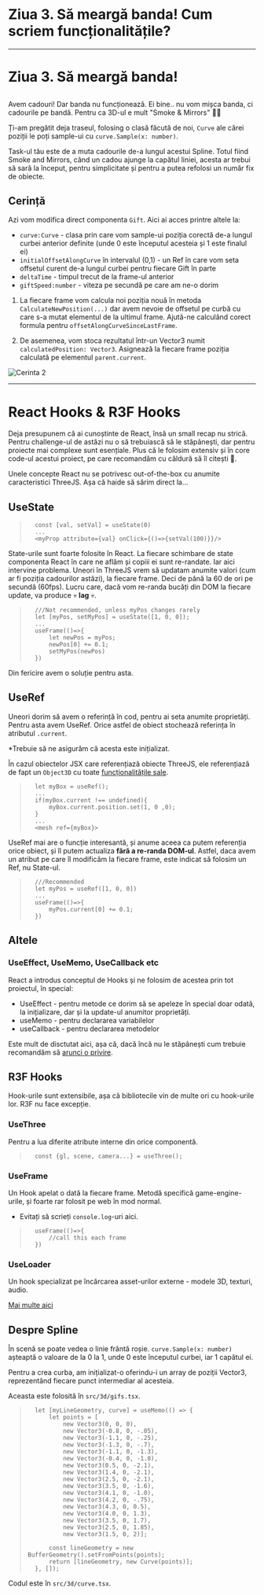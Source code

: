 # Ziua 3. Să meargă banda! Cum scriem funcționalitățile?
---

# Ziua 3. Să meargă banda!


##
Avem cadouri! Dar banda nu funcționează. Ei bine.. nu vom mișca banda, ci cadourile pe bandă. Pentru ca 3D-ul e mult "Smoke & Mirrors" 🧙‍♂️

Ți-am pregătit deja traseul, folosing o clasă făcută de noi, `Curve` ale cărei poziții le poți sample-ui cu `curve.Sample(x: number)`. 

Task-ul tău este de a muta cadourile de-a lungul acestui Spline. 
Totul fiind Smoke and Mirrors, când un cadou ajunge la capătul liniei, acesta ar trebui să sară la început, pentru simplicitate și pentru a putea refolosi un număr fix de obiecte.


## Cerință

Azi vom modifica direct componenta `Gift`. Aici ai acces printre altele la:

- `curve:Curve` - clasa prin care vom sample-ui poziția corectă de-a lungul curbei anterior definite (unde 0 este începutul acesteia și 1 este finalul ei)
- `initialOffsetAlongCurve` în intervalul (0,1) - un Ref în care vom seta offsetul curent de-a lungul curbei pentru fiecare Gift în parte
- `deltaTime` - timpul trecut de la frame-ul anterior
- `giftSpeed:number` - viteza pe secundă pe care am ne-o dorim


1) La fiecare frame vom calcula noi poziția nouă în metoda `CalculateNewPosition(...)` dar avem nevoie de offsetul pe curbă cu care s-a mutat elementul de la ultimul frame. 
Ajută-ne calculând corect formula pentru `offsetAlongCurveSinceLastFrame`.

2) De asemenea, vom stoca rezultatul într-un Vector3 numit `calculatedPosition: Vector3`. Asignează la fiecare frame poziția calculată pe elementul `parent.current`.

![Cerinta 2](https://vr-projects-eu.s3.eu-central-1.amazonaws.com/front-end-ro/c2-cerinta.png)

---

# React Hooks & R3F Hooks

Deja presupunem că ai cunoștinte de React, însă un small recap nu strică. Pentru challenge-ul de astăzi nu o să trebuiască să le stăpânești, dar pentru proiecte mai complexe sunt esențiale. Plus că le folosim extensiv și în core code-ul acestui proiect, pe care recomandăm cu căldură să îl citești 🚀. 

Unele concepte React nu se potrivesc out-of-the-box cu anumite caracteristici ThreeJS. Așa că haide să sărim direct la...

## UseState

>       const [val, setVal] = useState(0)
>       ...
>       <myProp attribute={val} onClick={()=>{setVal(100)}}/>

State-urile sunt foarte folosite în React. La fiecare schimbare de state componenta React în care ne aflăm și copiii ei sunt re-randate. Iar aici intervine problema. Uneori în ThreeJS vrem să updatam anumite valori (cum ar fi poziția cadourilor astăzi), la fiecare frame. Deci de până la 60 de ori pe secundă (60fps). Lucru care, dacă vom re-randa bucăți din DOM la fiecare update, va produce 💀 **lag** 💀. 

>       ///Not recommended, unless myPos changes rarely
>       let [myPos, setMyPos] = useState([1, 0, 0]);
>       ...
>       useFrame(()=>{
>           let newPos = myPos;
>           newPos[0] += 0.1;
>           setMyPos(newPos)    
>       })

Din fericire avem o soluție pentru asta. 

## UseRef
Uneori dorim să avem o referință în cod, pentru ai seta anumite proprietăți. Pentru asta avem UseRef. Orice astfel de obiect stochează referința în atributul `.current`. 

*Trebuie să ne asigurăm că acesta este inițializat. 

În cazul obiectelor JSX care referențiază obiecte ThreeJS, ele referențiază de fapt un `Object3D` cu toate [funcționalitățile sale](https://threejs.org/docs/#api/en/core/Object3D).

>       let myBox = useRef();
>       ...
>       if(myBox.current !== undefined){
>           myBox.current.position.set(1, 0 ,0);
>       }
>       ...
>       <mesh ref={myBox}>

UseRef mai are o funcție interesantă, și anume aceea ca putem referenția orice obiect, și îl putem actualiza **fără a re-randa DOM-ul**. Astfel, daca avem un atribut pe care îl modificăm la fiecare frame, este indicat să folosim un Ref, nu State-ul.

>       ///Recommended
>       let myPos = useRef([1, 0, 0])
>       ...
>       useFrame(()=>{
>           myPos.current[0] += 0.1;
>       })

## Altele
### UseEffect, UseMemo, UseCallback etc
React a introdus conceptul de Hooks și ne folosim de acestea prin tot proiectul, în special:
- UseEffect - pentru metode ce dorim să se apeleze în special doar odată, la inițializare, dar și la update-ul anumitor proprietăți.
- useMemo - pentru declararea variabilelor
- useCallback - pentru declararea metodelor

Este mult de disctutat aici, așa că, dacă încă nu le stăpânești cum trebuie recomandăm să [arunci o privire](https://reactjs.org/docs/hooks-intro.html).


## R3F Hooks

Hook-urile sunt extensibile, așa că bibliotecile vin de multe ori cu hook-urile lor. R3F nu face excepție.

### UseThree

Pentru a lua diferite atribute interne din orice componentă.
>       const {gl, scene, camera...} = useThree();


### UseFrame
Un Hook apelat o dată la fiecare frame. Metodă specifică game-engine-urile, și foarte rar folosit pe web în mod normal.

* Evitați să scrieți `console.log`-uri aici.
>       useFrame(()=>{
>           //call this each frame
>       })

### UseLoader
Un hook specializat pe încărcarea asset-urilor externe - modele 3D, texturi, audio.


[Mai multe aici](https://gracious-keller-98ef35.netlify.app/docs/api/hooks/introduction)


## Despre Spline
În scenă se poate vedea o linie frântă roșie. `curve.Sample(x: number)` așteaptă o valoare de la 0 la 1, unde 0 este începutul curbei, iar 1 capătul ei.

Pentru a crea curba, am inițializat-o oferindu-i un array de poziții Vector3, reprezentând fiecare punct intermediar al acesteia.

Aceasta este folosită în `src/3d/gifs.tsx`.

>       let [myLineGeometry, curve] = useMemo(() => {
>           let points = [
>               new Vector3(0, 0, 0),
>               new Vector3(-0.8, 0, -.05),
>               new Vector3(-1.1, 0, -.25),
>               new Vector3(-1.3, 0, -.7),
>               new Vector3(-1.1, 0, -1.3),
>               new Vector3(-0.4, 0, -1.8),
>               new Vector3(0.5, 0, -2.1),
>               new Vector3(1.4, 0, -2.1),
>               new Vector3(2.5, 0, -2.1),
>               new Vector3(3.5, 0, -1.6),
>               new Vector3(4.1, 0, -1.0),
>               new Vector3(4.2, 0, -.75),
>               new Vector3(4.3, 0, 0.5),
>               new Vector3(4.0, 0, 1.3),
>               new Vector3(3.5, 0, 1.7),
>               new Vector3(2.5, 0, 1.85),
>               new Vector3(1.5, 0, 2)];
>       
>           const lineGeometry = new BufferGeometry().setFromPoints(points);
>           return [lineGeometry, new Curve(points)];
>       }, []);


Codul este în `src/3d/curve.tsx`.
